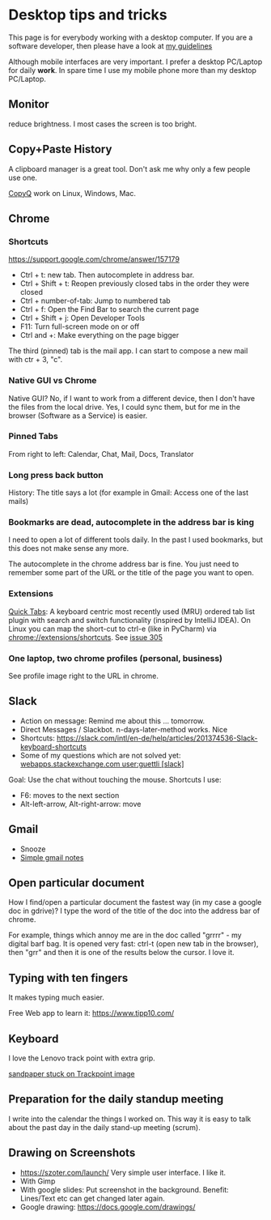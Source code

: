 # Desktop tips and tricks

This page is for everybody working with a desktop computer. If you are a software developer, then please have a look at [my guidelines](https://github.com/guettli/programming-guidelines)

Although mobile interfaces are very important. I prefer a desktop PC/Laptop for daily **work**. In spare time I use my mobile phone more than my desktop PC/Laptop.

## Monitor
reduce brightness. I most cases the screen is too bright.

## Copy+Paste History

A clipboard manager is a great tool. Don't ask me why only a few people use one.

[CopyQ](https://github.com/hluk/CopyQ) work on Linux, Windows, Mac.

## Chrome 

### Shortcuts

https://support.google.com/chrome/answer/157179

* Ctrl + t: new tab. Then autocomplete in address bar.
* Ctrl + Shift + t: Reopen previously closed tabs in the order they were closed
* Ctrl + number-of-tab: Jump to numbered tab
* Ctrl + f: Open the Find Bar to search the current page    
* Ctrl + Shift + j: Open Developer Tools    
* F11: Turn full-screen mode on or off    
* Ctrl and +: Make everything on the page bigger    


The third (pinned) tab is the mail app. I can start to compose a new mail with ctr + 3, "c".


### Native GUI vs Chrome

Native GUI? No, if I want to work from a different device, then I don't have the files from the local drive. Yes, I could sync them, but for me in the browser (Software as a Service) is easier.  

### Pinned Tabs

From right to left: Calendar, Chat, Mail, Docs, Translator

### Long press back button

History: The title says a lot (for example in Gmail: Access one of the last mails)

### Bookmarks are dead, autocomplete in the address bar is king

I need to open a lot of different tools daily. In the past I used bookmarks, but this does not make
sense any more.

The autocomplete in the chrome address bar is fine. You just need to remember some part of the URL or 
the title of the page you want to open.

### Extensions

[Quick Tabs](https://chrome.google.com/webstore/detail/quick-tabs/jnjfeinjfmenlddahdjdmgpbokiacbbb): A keyboard centric most recently used (MRU) ordered tab list plugin with search and switch functionality (inspired by IntelliJ IDEA). On Linux you can map the short-cut to ctrl-e (like in PyCharm) via [chrome://extensions/shortcuts](chrome://extensions/shortcuts). See [issue 305](https://github.com/babyman/quick-tabs-chrome-extension/issues/305)



### One laptop, two chrome profiles (personal, business)

See profile image right to the URL in chrome.

## Slack

* Action on message: Remind me about this ... tomorrow.
* Direct Messages / Slackbot. n-days-later-method works. Nice
* Shortcuts: https://slack.com/intl/en-de/help/articles/201374536-Slack-keyboard-shortcuts
* Some of my questions which are not solved yet: [webapps.stackexchange.com user:guettli [slack]](https://webapps.stackexchange.com/search?q=user%3A95624+%5Bslack%5D)

Goal: Use the chat without touching the mouse. Shortcuts I use:
* F6: moves to the next section
* Alt-left-arrow, Alt-right-arrow: move

## Gmail

* Snooze
* [Simple gmail notes](https://chrome.google.com/webstore/detail/simple-gmail-notes/jfjkcbkgjohminidbpendlodpfacgmlm)

## Open particular document

How I find/open a particular document the fastest way (in my case a google doc in gdrive)? I type the word of the title of the doc into the address bar of chrome.

For example, things which annoy me are in the doc called "grrrr" - my digital barf bag. It is opened very fast: ctrl-t (open new tab in the browser), then "grr" and then it is one of the results below the cursor. I love it.



## Typing with ten fingers

It makes typing much easier.

Free Web app to learn it: https://www.tipp10.com/

## Keyboard

I love the Lenovo track point with extra grip. 

[sandpaper stuck on Trackpoint image](https://raw.githubusercontent.com/guettli/programming-guidelines/master/sandpaper-sticked-on-track-point.jpg)

## Preparation for the daily standup meeting

I write into the calendar the things I worked on. This way it is easy to talk about the past day in the daily stand-up meeting (scrum).

## Drawing on Screenshots

* https://szoter.com/launch/ Very simple user interface. I like it.
* With Gimp
* With google slides: Put screenshot in the background. Benefit: Lines/Text etc can get changed later again.
* Google drawing: https://docs.google.com/drawings/

